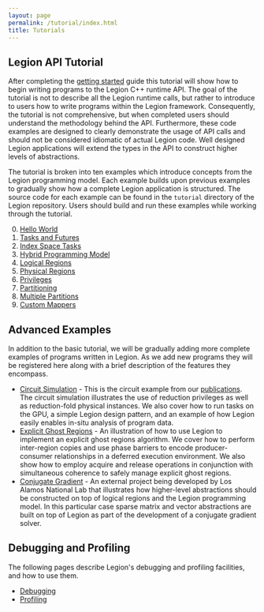 ```yaml
---
layout: page
permalink: /tutorial/index.html
title: Tutorials
---
```


## Legion API Tutorial

After completing the [getting started](/starting/) guide this tutorial
will show how to begin writing programs to the Legion C++ runtime
API. The goal of the tutorial is not to describe all the Legion
runtime calls, but rather to introduce to users how to write programs
within the Legion framework. Consequently, the tutorial is not
comprehensive, but when completed users should understand the
methodology behind the API. Furthermore, these code examples are
designed to clearly demonstrate the usage of API calls and should not
be considered idiomatic of actual Legion code. Well designed Legion
applications will extend the types in the API to construct higher
levels of abstractions.

The tutorial is broken into ten examples which introduce concepts from
the Legion programming model. Each example builds upon previous
examples to gradually show how a complete Legion application is
structured. The source code for each example can be found in the
`tutorial` directory of the Legion repository. Users should build and
run these examples while working through the tutorial.

 0. [Hello World](/tutorial/hello_world.html)
 1. [Tasks and Futures](/tutorial/tasks_and_futures.html)
 2. [Index Space Tasks](/tutorial/index_tasks.html)
 3. [Hybrid Programming Model](/tutorial/hybrid.html)
 4. [Logical Regions](/tutorial/logical_regions.html)
 5. [Physical Regions](/tutorial/physical_regions.html)
 6. [Privileges](/tutorial/privileges.html)
 7. [Partitioning](/tutorial/partitioning.html)
 8. [Multiple Partitions](/tutorial/multiple.html)
 9. [Custom Mappers](/tutorial/custom_mappers.html)

## Advanced Examples

In addition to the basic tutorial, we will be gradually adding more
complete examples of programs written in Legion. As we add new
programs they will be registered here along with a brief description
of the features they encompass.

  * [Circuit Simulation](/tutorial/circuit.html) - This is the circuit
    example from our [publications](/publications/). The circuit
    simulation illustrates the use of reduction privileges as well as
    reduction-fold physical instances.  We also cover how to run tasks
    on the GPU, a simple Legion design pattern, and an example of how
    Legion easily enables in-situ analysis of program data.
  * [Explicit Ghost Regions](/tutorial/ghost.html) - An illustration
    of how to use Legion to implement an explicit ghost regions
    algorithm. We cover how to perform inter-region copies and use
    phase barriers to encode producer-consumer relationships in a
    deferred execution environment.  We also show how to employ
    acquire and release operations in conjunction with simultaneous
    coherence to safely manage explicit ghost regions.
  * [Conjugate Gradient](https://github.com/lanl/CODY/tree/master/legion/legion-hpcg) -
    An external project being developed by Los Alamos National Lab
    that illustrates how higher-level abstractions should be
    constructed on top of logical regions and the Legion programming
    model. In this particular case sparse matrix and vector
    abstractions are built on top of Legion as part of the development
    of a conjugate gradient solver.

## Debugging and Profiling

The following pages describe Legion's debugging and profiling
facilities, and how to use them.

  * [Debugging](/debugging/)
  * [Profiling](/profiling/)
